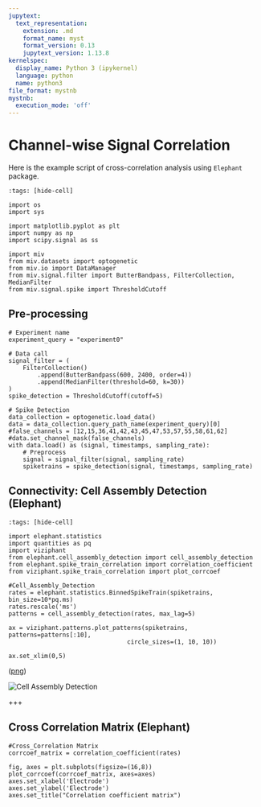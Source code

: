 ```yaml
---
jupytext:
  text_representation:
    extension: .md
    format_name: myst
    format_version: 0.13
    jupytext_version: 1.13.8
kernelspec:
  display_name: Python 3 (ipykernel)
  language: python
  name: python3
file_format: mystnb
mystnb:
  execution_mode: 'off'
---
```


# Channel-wise Signal Correlation

Here is the example script of cross-correlation analysis using `Elephant` package.

```{code-cell} ipython3
:tags: [hide-cell]

import os
import sys

import matplotlib.pyplot as plt
import numpy as np
import scipy.signal as ss

import miv
from miv.datasets import optogenetic
from miv.io import DataManager
from miv.signal.filter import ButterBandpass, FilterCollection, MedianFilter
from miv.signal.spike import ThresholdCutoff

```

## Pre-processing

```{code-cell} ipython3
# Experiment name
experiment_query = "experiment0"

# Data call
signal_filter = (
    FilterCollection()
        .append(ButterBandpass(600, 2400, order=4))
        .append(MedianFilter(threshold=60, k=30))
)
spike_detection = ThresholdCutoff(cutoff=5)

# Spike Detection
data_collection = optogenetic.load_data()
data = data_collection.query_path_name(experiment_query)[0]
#false_channels = [12,15,36,41,42,43,45,47,53,57,55,58,61,62]
#data.set_channel_mask(false_channels)
with data.load() as (signal, timestamps, sampling_rate):
    # Preprocess
    signal = signal_filter(signal, sampling_rate)
    spiketrains = spike_detection(signal, timestamps, sampling_rate)
```

## Connectivity: Cell Assembly Detection (Elephant)

```{code-cell} ipython3
:tags: [hide-cell]

import elephant.statistics
import quantities as pq
import viziphant
from elephant.cell_assembly_detection import cell_assembly_detection
from elephant.spike_train_correlation import correlation_coefficient
from viziphant.spike_train_correlation import plot_corrcoef

```

```{code-cell} ipython3
#Cell_Assembly_Detection
rates = elephant.statistics.BinnedSpikeTrain(spiketrains, bin_size=10*pq.ms)
rates.rescale('ms')
patterns = cell_assembly_detection(rates, max_lag=5)

ax = viziphant.patterns.plot_patterns(spiketrains, patterns=patterns[:10],
                                 circle_sizes=(1, 10, 10))

ax.set_xlim(0,5)
```

([png](https://uofi.box.com/shared/static/fmppqvg9lydbxlpc7lwr6sniisp3zy4v.png))

![Cell Assembly Detection](https://uofi.box.com/shared/static/fmppqvg9lydbxlpc7lwr6sniisp3zy4v.png)

+++

## Cross Correlation Matrix (Elephant)

```{code-cell} ipython3
#Cross_Correlation Matrix
corrcoef_matrix = correlation_coefficient(rates)

fig, axes = plt.subplots(figsize=(16,8))
plot_corrcoef(corrcoef_matrix, axes=axes)
axes.set_xlabel('Electrode')
axes.set_ylabel('Electrode')
axes.set_title("Correlation coefficient matrix")
```
